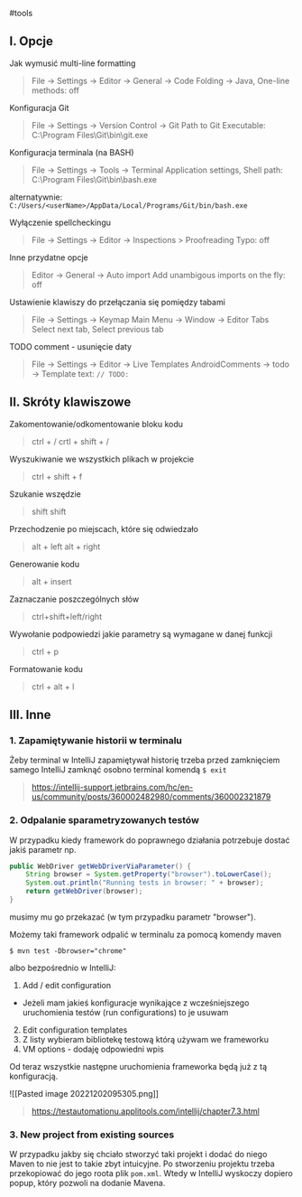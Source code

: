 #tools

## I. Opcje
Jak wymusić multi-line formatting
>File -> Settings -> Editor -> General -> Code Folding -> 
>Java,  One-line methods: off

Konfiguracja Git
>File -> Settings -> Version Control -> Git
>Path to Git Executable: C:\Program Files\Git\bin\git.exe

Konfiguracja terminala (na BASH)
>File -> Settings -> Tools -> Terminal
>Application settings, Shell path: C:\Program Files\Git\bin\bash.exe

alternatywnie: `C:/Users/<userName>/AppData/Local/Programs/Git/bin/bash.exe`

Wyłączenie spellcheckingu
>File -> Settings -> Editor -> Inspections > Proofreading 
>Typo: off

Inne przydatne opcje
>Editor -> General -> Auto import
>Add unambigous imports on the fly: off

Ustawienie klawiszy do przełączania się pomiędzy tabami
>File -> Settings -> Keymap
>Main Menu -> Window -> Editor Tabs
>Select next tab, Select previous tab

TODO comment - usunięcie daty
> File -> Settings -> Editor -> Live Templates
> AndroidComments -> todo -> Template text: `// TODO: `

## II. Skróty klawiszowe

Zakomentowanie/odkomentowanie bloku kodu
>ctrl + /
>crtl + shift + /

Wyszukiwanie we wszystkich plikach w projekcie
>ctrl + shift + f

Szukanie wszędzie
>shift shift

Przechodzenie po miejscach, które się odwiedzało
>alt + left
>alt + right

Generowanie kodu
>alt + insert

Zaznaczanie poszczególnych słów
>ctrl+shift+left/right

Wywołanie podpowiedzi jakie parametry są wymagane w danej funkcji
> ctrl + p

Formatowanie kodu
> ctrl + alt + l

## III. Inne

### 1. Zapamiętywanie historii w terminalu

Żeby terminal w IntelliJ zapamiętywał historię trzeba przed zamknięciem samego IntelliJ zamknąć osobno terminal komendą `$ exit`
>https://intellij-support.jetbrains.com/hc/en-us/community/posts/360002482980/comments/360002321879


### 2. Odpalanie sparametryzowanych testów

W przypadku kiedy framework do poprawnego działania potrzebuje dostać jakiś parametr np.
```java
public WebDriver getWebDriverViaParameter() {  
    String browser = System.getProperty("browser").toLowerCase();  
    System.out.println("Running tests in browser: " + browser);  
    return getWebDriver(browser);  
}
```
musimy mu go przekazać (w tym przypadku parametr "browser").

Możemy taki framework odpalić w terminalu za pomocą komendy maven
```
$ mvn test -Dbrowser="chrome"
```

albo bezpośrednio w IntelliJ:
1. Add / edit configuration
- Jeżeli mam jakieś konfiguracje wynikające z wcześniejszego uruchomienia testów (run configurations) to je usuwam
2. Edit configuration templates
3. Z listy wybieram bibliotekę testową którą używam we frameworku
4. VM options - dodaję odpowiedni wpis

Od teraz wszystkie następne uruchomienia frameworka będą już z tą konfiguracją.

![[Pasted image 20221202095305.png]]
> https://testautomationu.applitools.com/intellij/chapter7.3.html


### 3. New project from existing sources

W przypadku jakby się chciało stworzyć taki projekt i dodać do niego Maven to nie jest to takie zbyt intuicyjne. Po stworzeniu projektu trzeba przekopiować do jego roota plik `pom.xml`. Wtedy w IntelliJ wyskoczy dopiero popup, który pozwoli na dodanie Mavena.